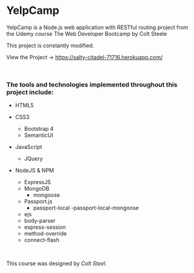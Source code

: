 

# YelpCamp

YelpCamp is a Node.js web application with RESTful routing project from the Udemy course 
The Web Developer Bootcamp by Colt Steele
    

This project is constantly modified.

View the Project -> https://salty-citadel-71716.herokuapp.com/



<br>
<h3> The tools and technologies implemented throughout this project include:</h3><div>


- HTML5

- CSS3
  - Bootstrap 4
  - SemanticUI

- JavaScript
  - JQuery



- NodeJS & NPM
  - ExpressJS
  - MongoDB
     - mongoose
  - Passport.js
     - passport-local
     -passport-local-mongoose
  - ejs
  - body-parser
  - express-session
  - method-override
  - connect-flash
              
<br>



This course was designed by <em>Colt Steel</em>.
    

     
